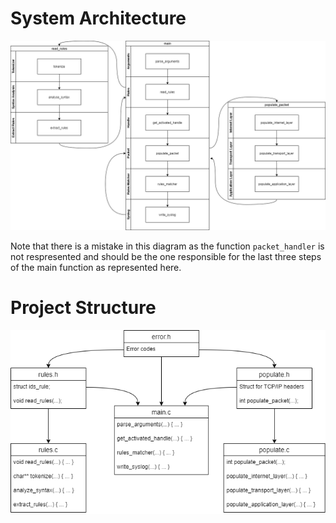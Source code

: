 
# System Architecture

![picture of the architecture of the system](./images/software-architecture.PNG)

Note that there is a mistake in this diagram as the function `packet_handler` is not respresented and should be the one responsible for the last three steps of the main function as represented here.

# Project Structure

![picture of the project structure](./images/project-structure.PNG)

